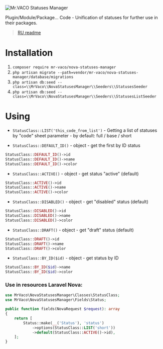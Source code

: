 ![Mr.VACO Statuses Manager](https://preview.dragon-code.pro/Mr.VACO/Statuses%20Manager.svg?pretty-title=0&github%5Brepository%5D=MrVACO%2FNovaStatusesManager&mode=auto)

Plugin/Module/Package... Code - Unification of statuses for further use in their packages.

> [RU readme](https://github.com/MrVACO/NovaStatusesManager/blob/main/README.ru.md)

# Installation

1. ```composer require mr-vaco/nova-statuses-manager```
2. ```php artisan migrate --path=vendor/mr-vaco/nova-statuses-manager/database/migrations```
3. ```php artisan db:seed --class=\\MrVaco\\NovaStatusesManager\\Seeders\\StatusesSeeder```
4. ```php artisan db:seed --class=\\MrVaco\\NovaStatusesManager\\Seeders\\StatusesListSeeder```

# Using

- ```StatusClass::LIST('this_code_from_list')``` - Getting a list of statuses by "code" sheet parameter - by default: full / base / short

- ```StatusClass::DEFAULT_ID()``` - object - get the first by ID status

```php
StatusClass::DEFAULT_ID()->id
StatusClass::DEFAULT_ID()->name
StatusClass::DEFAULT_ID()->color
```

- ```StatusClass::ACTIVE()``` - object - get status "active" (default)

```php
StatusClass::ACTIVE()->id
StatusClass::ACTIVE()->name
StatusClass::ACTIVE()->color
```

- ```StatusClass::DISABLED()``` - object - get "disabled" status (default)

```php
StatusClass::DISABLED()->id
StatusClass::DISABLED()->name
StatusClass::DISABLED()->color
```

- ```StatusClass::DRAFT()``` - object - get "draft" status (default)

```php
StatusClass::DRAFT()->id
StatusClass::DRAFT()->name
StatusClass::DRAFT()->color
```

- ```StatusClass::BY_ID($id)``` - object - get status by ID

```php
StatusClass::BY_ID($id)->name
StatusClass::BY_ID($id)->color
```

### Use in resources Laravel Nova:

```php
use MrVaco\NovaStatusesManager\Classes\StatusClass;
use MrVaco\NovaStatusesManager\Fields\Status;

public function fields(NovaRequest $request): array
{
    return [
        Status::make(__('Status'), 'status')
            ->options(StatusClass::LIST('short'))
            ->default(StatusClass::ACTIVE()->id),
    ];
}
```
